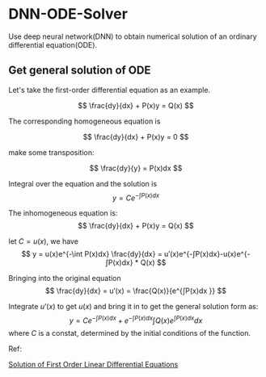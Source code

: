 # DNN-ODE-Solver
Use deep neural network(DNN) to obtain numerical solution of an ordinary differential equation(ODE).

## Get general solution of ODE
Let's take the first-order differential equation as an example. 

$$
\frac{dy}{dx} + P(x)y = Q(x)
$$

The corresponding homogeneous equation is

$$
\frac{dy}{dx} + P(x)y = 0
$$

make some  transposition:

$$
\frac{dy}{y} = P(x)dx
$$

Integral over the equation and the solution is
$$
y = Ce^{-\int P(x)dx}
$$

The inhomogeneous equation is:
$$
\frac{dy}{dx} + P(x)y = Q(x)
$$

let $C=u(x)$, we have
$$
y = u(x)e^{-\int P(x)dx}
\frac{dy}{dx} = u′(x)e^{-∫P(x)dx}-u(x)e^{-∫P(x)dx} * Q(x)
$$



Bringing into the original equation
$$
\frac{dy}{dx} = u′(x) = \frac{Q(x)}{e^{∫P(x)dx }}
$$

Integrate $u’(x)$ to get $u(x)$ and bring it in to get the general solution form as: 
$$
y = Ce^{-∫P(x)dx} + e^{-∫P(x)dx}∫Q(x)e^{∫P(x)dx}dx
$$
where $C$ is a constat, determined by the initial conditions of the function.  

Ref:

[Solution of First Order Linear Differential Equations](https://www.mathsisfun.com/calculus/differential-equations-first-order-linear.html)
